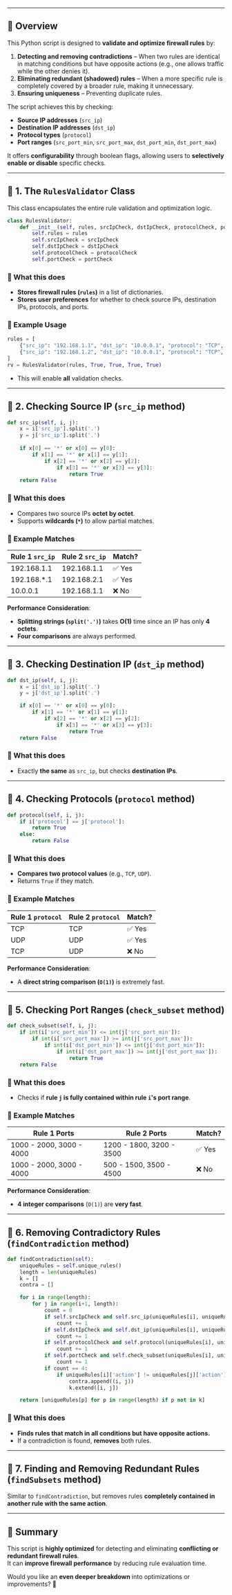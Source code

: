 
---

## **📌 Overview**
This Python script is designed to **validate and optimize firewall rules** by:
1. **Detecting and removing contradictions** – When two rules are identical in matching conditions but have opposite actions (e.g., one allows traffic while the other denies it).
2. **Eliminating redundant (shadowed) rules** – When a more specific rule is completely covered by a broader rule, making it unnecessary.
3. **Ensuring uniqueness** – Preventing duplicate rules.

The script achieves this by checking:
- **Source IP addresses** (`src_ip`)
- **Destination IP addresses** (`dst_ip`)
- **Protocol types** (`protocol`)
- **Port ranges** (`src_port_min`, `src_port_max`, `dst_port_min`, `dst_port_max`)

It offers **configurability** through boolean flags, allowing users to **selectively enable or disable** specific checks.

---

## **🔹 1. The `RulesValidator` Class**
This class encapsulates the entire rule validation and optimization logic.

```python
class RulesValidator:
    def __init__(self, rules, srcIpCheck, dstIpCheck, protocolCheck, portCheck):
        self.rules = rules
        self.srcIpCheck = srcIpCheck
        self.dstIpCheck = dstIpCheck
        self.protocolCheck = protocolCheck
        self.portCheck = portCheck
```

### **📌 What this does**
- **Stores firewall rules (`rules`)** in a list of dictionaries.
- **Stores user preferences** for whether to check source IPs, destination IPs, protocols, and ports.

### **🔹 Example Usage**
```python
rules = [
    {"src_ip": "192.168.1.1", "dst_ip": "10.0.0.1", "protocol": "TCP", "src_port_min": 1000, "src_port_max": 2000, "dst_port_min": 3000, "dst_port_max": 4000, "action": "ALLOW"},
    {"src_ip": "192.168.1.2", "dst_ip": "10.0.0.1", "protocol": "TCP", "src_port_min": 1500, "src_port_max": 1800, "dst_port_min": 3200, "dst_port_max": 3500, "action": "ALLOW"}
]
rv = RulesValidator(rules, True, True, True, True)
```
- This will enable **all** validation checks.

---

## **🔹 2. Checking Source IP (`src_ip` method)**
```python
def src_ip(self, i, j):
    x = i['src_ip'].split('.')
    y = j['src_ip'].split('.')
    
    if x[0] == '*' or x[0] == y[0]:
        if x[1] == '*' or x[1] == y[1]:
            if x[2] == '*' or x[2] == y[2]:
                if x[3] == '*' or x[3] == y[3]:
                    return True
    return False
```

### **📌 What this does**
- Compares two source IPs **octet by octet**.
- Supports **wildcards (`*`)** to allow partial matches.

### **🔹 Example Matches**
| Rule 1 `src_ip`  | Rule 2 `src_ip`  | Match? |
|------------------|------------------|--------|
| 192.168.1.1     | 192.168.1.1       | ✅ Yes  |
| 192.168.*.1     | 192.168.2.1       | ✅ Yes  |
| 10.0.0.1        | 192.168.1.1       | ❌ No   |

**Performance Consideration**:  
- **Splitting strings (`split('.')`)** takes **O(1)** time since an IP has only **4 octets**.
- **Four comparisons** are always performed.

---

## **🔹 3. Checking Destination IP (`dst_ip` method)**
```python
def dst_ip(self, i, j):
    x = i['dst_ip'].split('.')
    y = j['dst_ip'].split('.')

    if x[0] == '*' or x[0] == y[0]:
        if x[1] == '*' or x[1] == y[1]:
            if x[2] == '*' or x[2] == y[2]:
                if x[3] == '*' or x[3] == y[3]:
                    return True
    return False
```

### **📌 What this does**
- Exactly **the same** as `src_ip`, but checks **destination IPs**.

---

## **🔹 4. Checking Protocols (`protocol` method)**
```python
def protocol(self, i, j):
    if i['protocol'] == j['protocol']:
        return True
    else:
        return False
```

### **📌 What this does**
- **Compares two protocol values** (e.g., `TCP`, `UDP`).
- Returns `True` if they match.

### **🔹 Example Matches**
| Rule 1 `protocol` | Rule 2 `protocol` | Match? |
|-------------------|-------------------|--------|
| TCP              | TCP                | ✅ Yes  |
| UDP              | UDP                | ✅ Yes  |
| TCP              | UDP                | ❌ No   |

**Performance Consideration**:  
- A **direct string comparison (`O(1)`)** is extremely fast.

---

## **🔹 5. Checking Port Ranges (`check_subset` method)**
```python
def check_subset(self, i, j):
    if int(i['src_port_min']) <= int(j['src_port_min']):
        if int(i['src_port_max']) >= int(j['src_port_max']):
            if int(i['dst_port_min']) <= int(j['dst_port_min']):
                if int(i['dst_port_max']) >= int(j['dst_port_max']): 
                    return True
    return False
```

### **📌 What this does**
- Checks if **rule `j` is fully contained within rule `i`'s port range**.

### **🔹 Example Matches**
| Rule 1 Ports          | Rule 2 Ports          | Match? |
|----------------------|----------------------|--------|
| 1000 - 2000, 3000 - 4000 | 1200 - 1800, 3200 - 3500 | ✅ Yes  |
| 1000 - 2000, 3000 - 4000 | 500 - 1500, 3500 - 4500  | ❌ No   |

**Performance Consideration**:  
- **4 integer comparisons** (`O(1)`) are **very fast**.

---

## **🔹 6. Removing Contradictory Rules (`findContradiction` method)**
```python
def findContradiction(self):
    uniqueRules = self.unique_rules()
    length = len(uniqueRules)
    k = []
    contra = []

    for i in range(length):
        for j in range(i+1, length):
            count = 0
            if self.srcIpCheck and self.src_ip(uniqueRules[i], uniqueRules[j]):
                count += 1
            if self.dstIpCheck and self.dst_ip(uniqueRules[i], uniqueRules[j]):
                count += 1
            if self.protocolCheck and self.protocol(uniqueRules[i], uniqueRules[j]):
                count += 1
            if self.portCheck and self.check_subset(uniqueRules[i], uniqueRules[j]):
                count += 1
            if count == 4:
                if uniqueRules[i]['action'] != uniqueRules[j]['action']:
                    contra.append((i, j))
                    k.extend([i, j])

    return [uniqueRules[p] for p in range(length) if p not in k]
```
### **📌 What this does**
- **Finds rules that match in all conditions but have opposite actions.**
- If a contradiction is found, **removes** both rules.

---

## **🔹 7. Finding and Removing Redundant Rules (`findSubsets` method)**
Similar to `findContradiction`, but removes rules **completely contained in another rule with the same action**.

---

## **🚀 Summary**
This script is **highly optimized** for detecting and eliminating **conflicting or redundant firewall rules**.  
It can **improve firewall performance** by reducing rule evaluation time.

Would you like an **even deeper breakdown** into optimizations or improvements? 🚀
